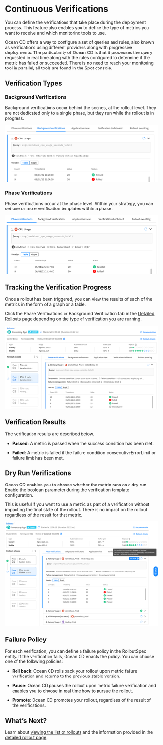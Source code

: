 # Continuous Verifications

You can define the verifications that take place during the deployment process. This feature also enables you to define the type of metrics you want to receive and which monitoring tools to use.  

Ocean CD offers a way to configure a set of queries and rules, also known as verifications using different providers along with progressive deployments. The particularity of Ocean CD is that it processes the query requested in real time along with the rules configured to determine if the metric has failed or succeeded. There is no need to reach your monitoring tool in parallel, all tools are found in the Spot console.

## Verification Types

### Background Verifications

Background verifications occur behind the scenes, at the rollout level. They are not dedicated only to a single phase, but they run while the rollout is in progress.  

<img src="/ocean-cd/_media/background-verifications.png" />

### Phase Verifications

Phase verifications occur at the phase level. Within your strategy, you can set one or more verification templates within a phase.

<img src="/ocean-cd/_media/phase-verifications.png" />

## Tracking the Verification Progress

Once a rollout has been triggered, you can view the results of each of the metrics in the form of a graph or a table.   

Click the Phase Verifications or Background Verification tab in the [Detailed Rollouts](ocean-cd/tutorials/view-rollouts/detailed-rollout) page depending on the type of verification you are running.

<img src="/ocean-cd/_media/verifications-01.png" />  

## Verification Results

The verification results are described below.

* **Passed**: A metric is passed when the success condition has been met.

* **Failed**: A metric is failed if the failure condition consecutiveErrorLimit or failure limit has been met.  

## Dry Run Verifications

Ocean CD enables you to choose whether the metric runs as a dry run. Enable the boolean parameter during the verification template configuration.   

This is useful if you want to use a metric as part of a verification without impacting the final state of the rollout. There is no impact on the rollout regardless of the result for that metric.

<img src="/ocean-cd/_media/dry-run-verifications.png" />

## Failure Policy

For each verification, you can define a failure policy in the RolloutSpec entity. If the verification fails, Ocean CD enacts the policy. You can choose one of the following policies:   

* **Roll back**: Ocean CD rolls back your rollout upon metric failure verification and returns to the previous stable version.  

* **Pause**: Ocean CD pauses the rollout upon metric failure verification and enables you to choose in real time how to pursue the rollout.  

* **Promote**: Ocean CD promotes your rollout, regardless of the result of the verifications.  

## What’s Next?

Learn about [viewing the list of rollouts](ocean-cd/tutorials/view-rollouts/) and the information provided in the [detailed rollout page](ocean-cd/tutorials/view-rollouts/detailed-rollout).
